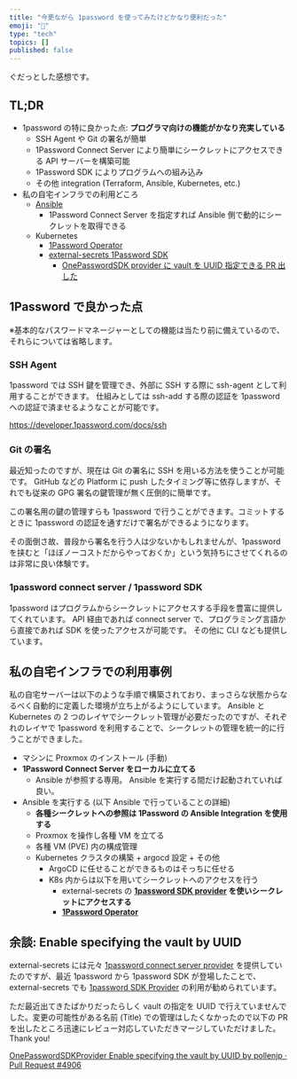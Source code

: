```yaml
---
title: "今更ながら 1password を使ってみたけどかなり便利だった"
emoji: "🚢"
type: "tech"
topics: []
published: false
---
```


<!-- はてブ投稿用 -->

ぐだっとした感想です。

## TL;DR

- 1password の特に良かった点: **プログラマ向けの機能がかなり充実している**
  - SSH Agent や Git の署名が簡単
  - 1Password Connect Server により簡単にシークレットにアクセスできる API サーバーを構築可能
  - 1Password SDK によりプログラムへの組み込み
  - その他 integration (Terraform, Ansible, Kubernetes, etc.)
- 私の自宅インフラでの利用どころ
  - [Ansible](https://developer.1password.com/docs/connect/ansible-collection)
    - 1Password Connect Server を指定すれば Ansible 側で動的にシークレットを取得できる
  - Kubernetes
    - [1Password Operator](https://github.com/1Password/onepassword-operator)
    - [external-secrets 1Password SDK](https://external-secrets.io/latest/provider/1password-sdk/)
      - [OnePasswordSDK provider に vault を UUID 指定できる PR 出した](https://github.com/external-secrets/external-secrets/pull/4906)

## 1Password で良かった点

※基本的なパスワードマネージャーとしての機能は当たり前に備えているので、それらについては省略します。

### SSH Agent

1password では SSH 鍵を管理でき、外部に SSH する際に ssh-agent として利用することができます。
仕組みとしては ssh-add する際の認証を 1password への認証で済ませるようなことが可能です。

https://developer.1password.com/docs/ssh

### Git の署名

最近知ったのですが、現在は Git の署名に SSH を用いる方法を使うことが可能です。
GitHub などの Platform に push したタイミング等に依存しますが、それでも従来の GPG 署名の鍵管理が無く圧倒的に簡単です。

この署名用の鍵の管理すらも 1password で行うことができます。コミットするときに 1password の認証を通すだけで署名ができるようになります。

その面倒さ故、普段から署名を行う人は少ないかもしれませんが、1password を挟むと「ほぼノーコストだからやっておくか」という気持ちにさせてくれるのは非常に良い体験です。

### 1password connect server / 1password SDK

1password はプログラムからシークレットにアクセスする手段を豊富に提供してくれています。
API 経由であれば connect server で、プログラミング言語から直接であれば SDK を使ったアクセスが可能です。
その他に CLI なども提供しています。

## 私の自宅インフラでの利用事例

私の自宅サーバーは以下のような手順で構築されており、まっさらな状態からなるべく自動的に定義した環境が立ち上がるようにしています。
Ansible と Kubernetes の 2 つのレイヤでシークレット管理が必要だったのですが、それぞれのレイヤで 1password を利用することで、シークレットの管理を統一的に行うことができました。

- マシンに Proxmox のインストール (手動)
- **1Password Connect Server をローカルに立てる**
  - Ansible が参照する専用。 Ansible を実行する間だけ起動されていれば良い。
- Ansible を実行する (以下 Ansible で行っていることの詳細)
  - **各種シークレットへの参照は 1Password の Ansible Integration を使用する**
  - Proxmox を操作し各種 VM を立てる
  - 各種 VM (PVE) 内の構成管理
  - Kubernetes クラスタの構築 + argocd 設定 + その他
    - ArgoCD に任せることができるものはそっちに任せる
    - K8s 内からは以下を用いてシークレットへのアクセスを行う
      - external-secrets の **[1password SDK provider](https://external-secrets.io/latest/provider/1password-sdk/) を使いシークレットにアクセスする**
      - **[1Password Operator](https://github.com/1Password/onepassword-operator)**

## 余談: Enable specifying the vault by UUID

external-secrets には元々 [1password connect server provider](https://external-secrets.io/main/provider/1password-automation/) を提供していたのですが、最近 1password から 1password SDK が登場したことで、 external-secrets でも [1password SDK Provider](https://external-secrets.io/main/provider/1password-sdk/) の利用が勧められています。

ただ最近出てきたばかりだったらしく vault の指定を UUID で行えていませんでした。変更の可能性がある名前 (Title) での管理はしたくなかったので以下の PR を出したところ迅速にレビュー対応していただきマージしていただけました。 Thank you!

[OnePasswordSDKProvider Enable specifying the vault by UUID by pollenjp · Pull Request #4906](https://github.com/external-secrets/external-secrets/pull/4906)
